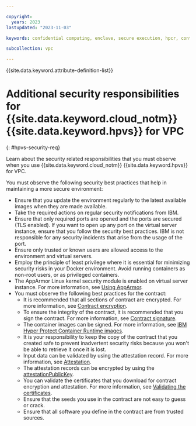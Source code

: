 ```yaml
---

copyright:
  years: 2023
lastupdated: "2023-11-03"

keywords: confidential computing, enclave, secure execution, hpcr, contract, security requirement, additional security, env, workload, encryption

subcollection: vpc

---
```


{{site.data.keyword.attribute-definition-list}}


# Additional security responsibilities for {{site.data.keyword.cloud_notm}} {{site.data.keyword.hpvs}} for VPC
{: #hpvs-security-req}

Learn about the security related responsibilities that you must observe when you use {{site.data.keyword.cloud_notm}} {{site.data.keyword.hpvs}} for VPC.

You must observe the following security best practices that help in maintaining a more secure environment:
* Ensure that you update the environment regularly to the latest available images when they are made available.
* Take the required actions on regular security notifications from IBM.
* Ensure that only required ports are opened and the ports are secured (TLS enabled). If you want to open up any port on the virtual server instance, ensure that you follow the security best practices. IBM is not responsible for any security incidents that arise from the usage of the port.
* Ensure only trusted or known users are allowed access to the environment and virtual servers.
* Employ the principle of least privilege where it is essential for minimizing security risks in your Docker environment. Avoid running containers as non-root users, or as privileged containers.
* The AppArmor Linux kernel security module is enabled on virtual server instance. For more information, see [Using AppArmor](https://ubuntu.com/server/docs/security-apparmor).
* You must observe the following best practices for the contract:
   - It is recommended that all sections of contract are encrypted. For more information, see [Contract encryption](/docs/vpc?topic=vpc-about-contract_se#hpcr_contract_encrypt).
   - To ensure the integrity of the contract, it is recommended that you sign the contract. For more information, see [Contract signature](/docs/vpc?topic=vpc-about-contract_se#hpcr_contract_sign).
   - The container images can be signed. For more information, see [IBM Hyper Protect Container Runtime images](/docs/vpc?topic=vpc-vsabout-images#hyper-protect-runtime).
   - It is your responsibility to keep the copy of the contract that you created safe to prevent inadvertent security risks because you won't be able to retrieve it once it is lost.
   - Input data can be validated by using the attestation record. For more information, see [Attestation](/docs/vpc?topic=vpc-about-attestation).
   - The attestation records can be encrypted by using the [attestationPublicKey](/docs/vpc?topic=vpc-about-attestation#attest_pubkey).
   - You can validate the certificates that you download for contract encryption and attestation. For more information, see [Validating the certificates](/docs/vpc?topic=vpc-cert_validate).
   - Ensure that the seeds you use in the contract are not easy to guess or crack.
   - Ensure that all software you define in the contract are from trusted sources.
